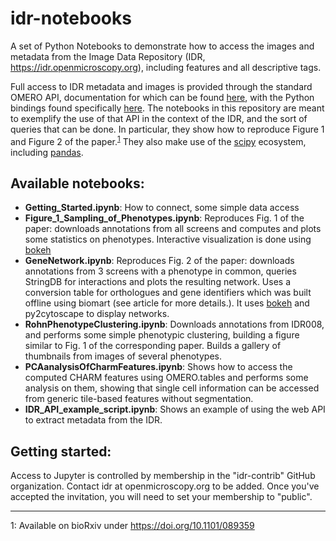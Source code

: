 # idr-notebooks

A set of Python Notebooks to demonstrate how to access the images and metadata from the Image Data Repository (IDR, https://idr.openmicroscopy.org), including features and all descriptive tags.

Full access to IDR metadata and images is provided through the standard OMERO API, documentation for which can be found [here](https://www.openmicroscopy.org/site/support/omero5.2/developers/), with the Python bindings found specifically [here](https://www.openmicroscopy.org/site/support/omero5.2/developers/Python.html). The notebooks in this repository are meant to exemplify the use of that API in the context of the IDR, and the sort of queries that can be done. In particular, they show how to reproduce Figure 1 and Figure 2 of the paper.<sup>[1](#footnote1)</sup> They also make use of the [scipy](https://www.scipy.org/) ecosystem, including [pandas](pandas.pydata.org).

## Available notebooks:

- **Getting_Started.ipynb**: How to connect, some simple data access
- **Figure_1_Sampling_of_Phenotypes.ipynb**: Reproduces Fig. 1 of the paper: downloads annotations from all screens and computes and plots some statistics on phenotypes. Interactive visualization is done using [bokeh](bokeh.pydata.org/)
- **GeneNetwork.ipynb**: Reproduces Fig. 2 of the paper: downloads annotations from 3 screens with a phenotype in common, queries StringDB for interactions and plots the resulting network. Uses a conversion table for orthologues and gene identifiers which was built offline using biomart (see article for more details.). It uses [bokeh](bokeh.pydata.org/) and py2cytoscape to display networks.
- **RohnPhenotypeClustering.ipynb**: Downloads annotations from IDR008, and performs some simple phenotypic clustering, building a figure similar to Fig. 1 of the corresponding paper. Builds a gallery of thumbnails from images of several phenotypes.
- **PCAanalysisOfCharmFeatures.ipynb**: Shows how to access the computed CHARM features using OMERO.tables and performs some analysis on them, showing that single cell information can be accessed from generic tile-based features without segmentation.
- **IDR_API_example_script.ipynb**: Shows an example of using the web API to extract metadata from the IDR.

## Getting started: ##

Access to Jupyter is controlled by membership in the "idr-contrib" GitHub organization. Contact idr at openmicroscopy.org to be added. Once you've accepted the invitation, you will need to set your membership to "public".

----

<a name="footnote1">1</a>: Available on bioRxiv under https://doi.org/10.1101/089359
